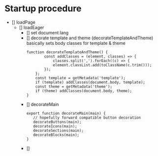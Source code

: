 # Startup procedure

- [] loadPage
  - [] loadEager
    - [] set document lang
    - [] decorate template and theme (decorateTemplateAndTheme)
      basically sets body classes for template & theme
      ```
      function decorateTemplateAndTheme() {
              const addClasses = (element, classes) => {
                  classes.split(',').forEach((c) => {
                  element.classList.add(toClassName(c.trim()));
              });
          };
          const template = getMetadata('template');
          if (template) addClasses(document.body, template);
          const theme = getMetadata('theme');
          if (theme) addClasses(document.body, theme);
      }
      ```
    - [] decorateMain
      ```
      export function decorateMain(main) {
         // hopefully forward compatible button decoration
         decorateButtons(main);
         decorateIcons(main);
         decorateSections(main);
         decorateBlocks(main);
      }
      ```
    - []
